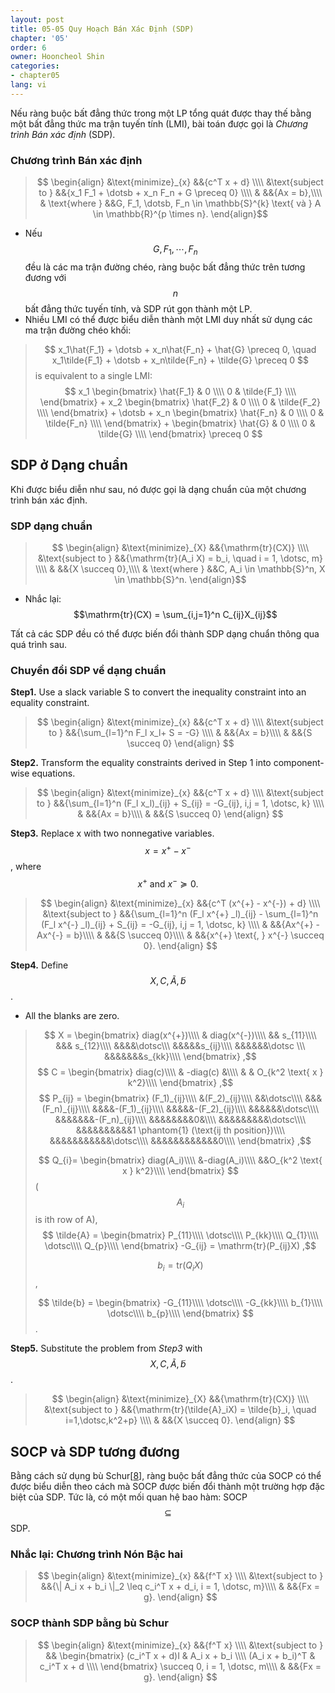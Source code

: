 ```yaml
---
layout: post
title: 05-05 Quy Hoạch Bán Xác Định (SDP)
chapter: '05'
order: 6
owner: Hooncheol Shin
categories:
- chapter05
lang: vi
---
```


Nếu ràng buộc bất đẳng thức trong một LP tổng quát được thay thế bằng một bất đẳng thức ma trận tuyến tính (LMI), bài toán được gọi là *Chương trình Bán xác định* (SDP).

### Chương trình Bán xác định
>$$
>\begin{align}
>    &\text{minimize}_{x} &&{c^T x + d} \\\\
>    &\text{subject to } &&{x_1 F_1 + \dotsb + x_n F_n + G \preceq 0} \\\\
>    & &&{Ax = b},\\\\
>    & \text{where } &&G, F_1, \dotsb, F_n \in \mathbb{S}^{k} \text{ và } A \in \mathbb{R}^{p \times n}.
>\end{align}$$

* Nếu $$G, F_1, \dotsb, F_n$$ đều là các ma trận đường chéo, ràng buộc bất đẳng thức trên tương đương với $$n$$ bất đẳng thức tuyến tính, và SDP rút gọn thành một LP.
* Nhiều LMI có thể được biểu diễn thành một LMI duy nhất sử dụng các ma trận đường chéo khối:
> $$
> x_1\hat{F_1} + \dotsb + x_n\hat{F_n} + \hat{G} \preceq 0, \quad x_1\tilde{F_1} + \dotsb + x_n\tilde{F_n} + \tilde{G} \preceq 0
> $$
> is equivalent to a single LMI:
> $$
> x_1
> \begin{bmatrix}
>     \hat{F_1} & 0 \\\\
>     0 & \tilde{F_1} \\\\
> \end{bmatrix} + 
> x_2
> \begin{bmatrix}
>     \hat{F_2} & 0 \\\\
>     0 & \tilde{F_2} \\\\
> \end{bmatrix} + 
> \dotsb
> +
> x_n
> \begin{bmatrix}
>     \hat{F_n} & 0 \\\\
>     0 & \tilde{F_n} \\\\
> \end{bmatrix} + 
> \begin{bmatrix}
>     \hat{G} & 0 \\\\
>     0 & \tilde{G} \\\\
> \end{bmatrix}
> \preceq 0
> $$

## SDP ở Dạng chuẩn
Khi được biểu diễn như sau, nó được gọi là dạng chuẩn của một chương trình bán xác định.

### SDP dạng chuẩn
>$$
>\begin{align}
>    &\text{minimize}_{X} &&{\mathrm{tr}(CX)} \\\\
>    &\text{subject to } &&{\mathrm{tr}(A_i X) = b_i, \quad i = 1, \dotsc, m} \\\\
>    & &&{X \succeq 0},\\\\
>    & \text{where } &&C, A_i \in \mathbb{S}^n, X \in \mathbb{S}^n.
>\end{align}$$

* Nhắc lại: $$\mathrm{tr}(CX) = \sum_{i,j=1}^n C_{ij}X_{ij}$$

Tất cả các SDP đều có thể được biến đổi thành SDP dạng chuẩn thông qua quá trình sau.

### Chuyển đổi SDP về dạng chuẩn
**Step1.**  Use a slack variable S to convert the inequality constraint into an equality constraint.
>$$
>\begin{align}
>    &\text{minimize}_{x} &&{c^T x + d} \\\\
>    &\text{subject to } &&{\sum_{l=1}^n F_l x_l+ S = -G} \\\\
>    & &&{Ax = b}\\\\
>    & &&{S \succeq 0}
>\end{align}
>$$

**Step2.** Transform the equality constraints derived in Step 1 into component-wise equations.
>$$
>\begin{align}
>    &\text{minimize}_{x} &&{c^T x + d} \\\\
>    &\text{subject to } &&{\sum_{l=1}^n (F_l x_l)_{ij} + S_{ij} = -G_{ij}, i,j = 1, \dotsc, k} \\\\
>    & &&{Ax = b}\\\\
>    & &&{S \succeq 0}
>\end{align}
>$$

**Step3.** Replace x with two nonnegative variables.
$$x = x^{+}  - x^{-}$$, where $$x^{+} \text{ and } x^{-} \succeq 0.$$
>$$
>\begin{align}
>    &\text{minimize}_{x} &&{c^T (x^{+}  - x^{-}) + d} \\\\
>    &\text{subject to } &&{\sum_{l=1}^n (F_l x^{+} _l)_{ij} - \sum_{l=1}^n (F_l x^{-} _l)_{ij} + S_{ij} = -G_{ij}, i,j = 1, \dotsc, k} \\\\
>    & &&{Ax^{+}  - Ax^{-} = b}\\\\
>    & &&{S \succeq 0}\\\\
>    & &&{x^{+} \text{, } x^{-} \succeq 0}.
>\end{align}
>$$

**Step4.** Define $$X, C, \tilde{A}, \tilde{b}$$.

* All the blanks are zero.

> $$
> X = 
> \begin{bmatrix}
> diag(x^{+})\\\\
>  & diag(x^{-})\\\\
> && s_{11}\\\\
> &&& s_{12}\\\\
> &&&&\dotsc\\\
> &&&&&s_{ij}\\\\
> &&&&&&\dotsc \\\
> &&&&&&&s_{kk}\\\\
> \end{bmatrix}
> ,$$
> $$
> C = 
> \begin{bmatrix}
> diag(c)\\\\
> & -diag(c) &\\\\
> & & O_{k^2 \text{ x } k^2}\\\\
> \end{bmatrix}
> ,$$
> $$
> P_{ij} = 
> \begin{bmatrix}
> (F_1)_{ij}\\\\
> &(F_2)_{ij}\\\\
> &&\dotsc\\\\
> &&&(F_n)_{ij}\\\\
> &&&&-(F_1)_{ij}\\\\
> &&&&&-(F_2)_{ij}\\\\
> &&&&&&\dotsc\\\\
> &&&&&&&-(F_n)_{ij}\\\\
> &&&&&&&&0&\\\\
> &&&&&&&&&\dotsc\\\\
> &&&&&&&&&&1 \phantom{1} (\text{ij th position})\\\\
> &&&&&&&&&&&\dotsc\\\\
> &&&&&&&&&&&&0\\\\
> \end{bmatrix}
> ,$$
>
> $$
> Q_{i}= 
> \begin{bmatrix}
> diag(A_i)\\\\
> &-diag(A_i)\\\\
> &&O_{k^2 \text{ x } k^2}\\\\
> \end{bmatrix}
> $$
> ($$A_i$$ is ith row of A),
> $$
> \tilde{A} = 
> \begin{bmatrix}
> P_{11}\\\\
> \dotsc\\\\
> P_{kk}\\\\
> Q_{1}\\\\
> \dotsc\\\\
> Q_{p}\\\\
> \end{bmatrix}
> -G_{ij} = \mathrm{tr}(P_{ij}X)
> ,$$
>
> $$
> b_i = \mathrm{tr}(Q_iX)
> $$,
>
> $$
> \tilde{b} = 
> \begin{bmatrix}
> -G_{11}\\\\
> \dotsc\\\\
> -G_{kk}\\\\
> b_{1}\\\\
> \dotsc\\\\
> b_{p}\\\\
> \end{bmatrix}
> $$.

**Step5.** Substitute the problem from *Step3* with $$X, C, \tilde{A}, \tilde{b}$$.

>$$
>\begin{align}
>    &\text{minimize}_{X} &&{\mathrm{tr}(CX)} \\\\
>    &\text{subject to } &&{\mathrm{tr}(\tilde{A}_iX) = \tilde{b}_i, \quad i=1,\dotsc,k^2+p} \\\\
>    & &&{X \succeq 0}.
>\end{align}
>$$

## SOCP và SDP tương đương
Bằng cách sử dụng bù Schur[[8](https://en.wikipedia.org/wiki/Schur_complement)], ràng buộc bất đẳng thức của SOCP có thể được biểu diễn theo cách mà SOCP được biến đổi thành một trường hợp đặc biệt của SDP. Tức là, có một mối quan hệ bao hàm: SOCP $$\subseteq$$ SDP.

### Nhắc lại: Chương trình Nón Bậc hai
>$$
>\begin{align}
>    &\text{minimize}_{x} &&{f^T x} \\\\
>    &\text{subject to } &&{\| A_i x + b_i \|_2 \leq c_i^T x + d_i, i = 1, \dotsc, m}\\\\
>    & &&{Fx = g}.
>\end{align}
>$$

### SOCP thành SDP bằng bù Schur
>$$
>\begin{align}
>    &\text{minimize}_{x} &&{f^T x} \\\\
>    &\text{subject to } 
>    &&
>    \begin{bmatrix}
>    (c_i^T x + d)I    & A_i x + b_i \\\\
>    (A_i x + b_i)^T & c_i^T x + d \\\\
>    \end{bmatrix} \succeq 0, i = 1, \dotsc, m\\\\
>    & &&{Fx = g}.
>\end{align}
>$$